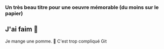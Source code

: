 ### Un très beau titre pour une oeuvre mémorable (du moins sur le papier)
## J'ai faim :fork_and_knife:

Je mange une pomme. :apple:
C'est trop compliqué Git

